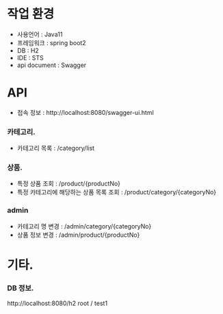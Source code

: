# 작업 환경
- 사용언어 : Java11
- 프레임워크 : spring boot2
- DB : H2 
- IDE : STS
- api document : Swagger

# API
- 접속 정보 : http://localhost:8080/swagger-ui.html

### 카테고리.
- 카테고리 목록 : /category/list

### 상품.
- 특정 상품 조회 : /product/{productNo}
- 특정 카테고리에 해당하는 상품 목록 조회 : /product/category/{categoryNo}

### admin
- 카테고리 명 변경 : /admin/category/{categoryNo}
- 상품 정보 변경 : /admin/product/{productNo}

# 기타. 

### DB 정보.
http://localhost:8080/h2
root / test1 


